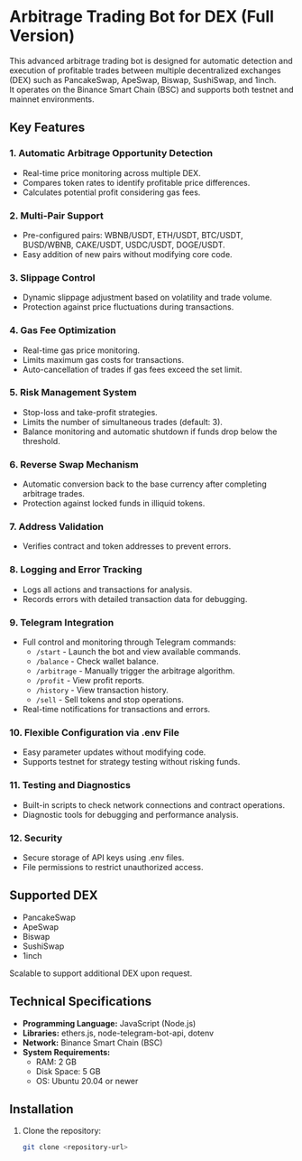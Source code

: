 # Arbitrage Trading Bot for DEX (Full Version)

This advanced arbitrage trading bot is designed for automatic detection and execution of profitable trades between multiple decentralized exchanges (DEX) such as PancakeSwap, ApeSwap, Biswap, SushiSwap, and 1inch.  
It operates on the Binance Smart Chain (BSC) and supports both testnet and mainnet environments.

## Key Features

### 1. Automatic Arbitrage Opportunity Detection
- Real-time price monitoring across multiple DEX.  
- Compares token rates to identify profitable price differences.  
- Calculates potential profit considering gas fees.  

### 2. Multi-Pair Support
- Pre-configured pairs: WBNB/USDT, ETH/USDT, BTC/USDT, BUSD/WBNB, CAKE/USDT, USDC/USDT, DOGE/USDT.  
- Easy addition of new pairs without modifying core code.  

### 3. Slippage Control
- Dynamic slippage adjustment based on volatility and trade volume.  
- Protection against price fluctuations during transactions.  

### 4. Gas Fee Optimization
- Real-time gas price monitoring.  
- Limits maximum gas costs for transactions.  
- Auto-cancellation of trades if gas fees exceed the set limit.  

### 5. Risk Management System
- Stop-loss and take-profit strategies.  
- Limits the number of simultaneous trades (default: 3).  
- Balance monitoring and automatic shutdown if funds drop below the threshold.  

### 6. Reverse Swap Mechanism
- Automatic conversion back to the base currency after completing arbitrage trades.  
- Protection against locked funds in illiquid tokens.  

### 7. Address Validation
- Verifies contract and token addresses to prevent errors.  

### 8. Logging and Error Tracking
- Logs all actions and transactions for analysis.  
- Records errors with detailed transaction data for debugging.  

### 9. Telegram Integration
- Full control and monitoring through Telegram commands:  
  - `/start` - Launch the bot and view available commands.  
  - `/balance` - Check wallet balance.  
  - `/arbitrage` - Manually trigger the arbitrage algorithm.  
  - `/profit` - View profit reports.  
  - `/history` - View transaction history.  
  - `/sell` - Sell tokens and stop operations.  
- Real-time notifications for transactions and errors.  

### 10. Flexible Configuration via .env File
- Easy parameter updates without modifying code.  
- Supports testnet for strategy testing without risking funds.  

### 11. Testing and Diagnostics
- Built-in scripts to check network connections and contract operations.  
- Diagnostic tools for debugging and performance analysis.  

### 12. Security
- Secure storage of API keys using .env files.  
- File permissions to restrict unauthorized access.  

## Supported DEX
- PancakeSwap  
- ApeSwap  
- Biswap  
- SushiSwap  
- 1inch  

Scalable to support additional DEX upon request.  

## Technical Specifications

- **Programming Language:** JavaScript (Node.js)  
- **Libraries:** ethers.js, node-telegram-bot-api, dotenv  
- **Network:** Binance Smart Chain (BSC)  
- **System Requirements:**  
  - RAM: 2 GB  
  - Disk Space: 5 GB  
  - OS: Ubuntu 20.04 or newer  

## Installation

1. Clone the repository:  
   ```bash
   git clone <repository-url>
